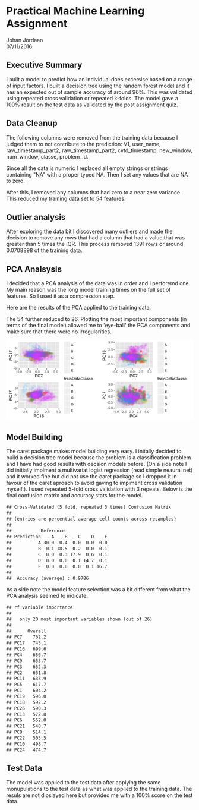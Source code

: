 # Practical Machine Learning Assignment
Johan Jordaan  
07/11/2016  



## Executive Summary

I built a model to predict how an individual does excersise based on a range of input factors. I built a decision tree using the random forest model and it has an expected out of sample accuracy of around 96%. This was validated using repeated cross validation or repeated k-folds. The model gave a 100% result on the test data as validated by the post assignment quiz.  


## Data Cleanup

The following columns were removed from the training data because I judged them to not contribute to the prediction: V1, user_name, raw_timestamp_part2, raw_timestamp_part2, cvtd_timestamp, new_window, num_window, classe, problem_id. 

Since all the data is numeric I replaced all empty strings or strings containing "NA" with a proper typed NA. Then I set any values that are NA to zero.

After this, I removed any columns that had zero to a near zero variance. This reduced my training data set to 54 features.

## Outlier analysis

After exploring the data bit I discovered many outliers and made the decision to remove any rows that had a column that had a value that was greater than 5 times the IQR. This process removed 1391 rows or around 0.0708898 of the training data.

## PCA Analsysis
I decided that a PCA analysis of the data was in order and I perforemd one. My main reason was the long model training times on the full set of features. So I used it as a compression step. 



Here are the results of the PCA applied to the training data.

The 54  further reduced to 26. Plotting the most important components (in terms of the final model) allowed me to 'eye-ball' the PCA components and make sure that there were no irregularities. 

![](report_files/figure-html/pca-plot-1.png)<!-- -->

## Model Building

The caret package makes model building very easy. I initally decided to build a decision tree model because the problem is a classification problem and I have had good results with decsion models before. (On a side note I did initially implment a multivariat logist regression (read simple neaural net) and it worked fine but did not use the caret package so i dropped it in favour of the caret aproach to avoid gaving to impiment cross validation myself.). I used repeated 5-fold cross validation with 3 repeats. Below is the final confusion matrix and accuracy stats for the model. 



```
## Cross-Validated (5 fold, repeated 3 times) Confusion Matrix 
## 
## (entries are percentual average cell counts across resamples)
##  
##           Reference
## Prediction    A    B    C    D    E
##          A 30.0  0.4  0.0  0.0  0.0
##          B  0.1 18.5  0.2  0.0  0.1
##          C  0.0  0.3 17.9  0.6  0.1
##          D  0.0  0.0  0.1 14.7  0.1
##          E  0.0  0.0  0.0  0.1 16.7
##                             
##  Accuracy (average) : 0.9786
```

As a side note the model feature selection was a bit different from what the PCA analysis seemed to indicate. 

```
## rf variable importance
## 
##   only 20 most important variables shown (out of 26)
## 
##      Overall
## PC7    762.2
## PC17   745.1
## PC16   699.6
## PC4    656.7
## PC9    653.7
## PC3    652.3
## PC2    651.8
## PC11   633.9
## PC5    617.7
## PC1    604.2
## PC19   596.0
## PC18   592.2
## PC26   590.3
## PC13   572.8
## PC6    552.0
## PC21   548.7
## PC8    514.1
## PC22   505.5
## PC10   498.7
## PC24   474.7
```

## Test Data
The model was applied to the test data after applying the same monupulations to the test data as what was applied to the training data. The resuls are not dipslayed here but provided me with a 100% score on the test data.




